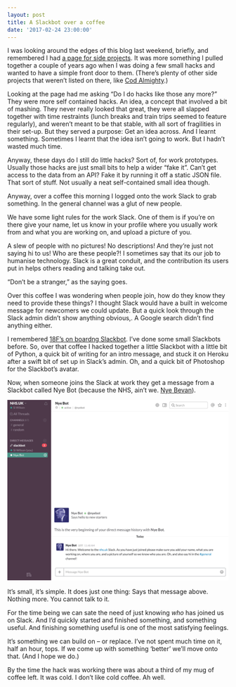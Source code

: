 ```yaml
---
layout: post
title: A Slackbot over a coffee
date: '2017-02-24 23:00:00'
---
```

I was looking around the edges of this blog last weekend, briefly, and remembered I had [a page for side projects](/side-projects). It was more something I pulled together a couple of years ago when I was doing a few small hacks and wanted to have a simple front door to them. (There’s plenty of other side projects that weren’t listed on there, like [Cod Almighty](///www.codalmighty.com/).)

Looking at the page had me asking “Do I do hacks like those any more?” They were more self contained hacks. An idea, a concept that involved a bit of mashing. They never really looked that great, they were all slapped together with time restraints (lunch breaks and train trips seemed to feature regularly), and weren’t meant to be that stable, with all sort of fragilities in their set-up. But they served a purpose: Get an idea across. And I learnt something. Sometimes I learnt that the idea isn’t going to work. But I hadn’t wasted much time.

Anyway, these days do I still do little hacks? Sort of, for work prototypes. Usually those hacks are just small bits to help a wider “fake it”. Can’t get access to the data from an API? Fake it by running it off a static JSON file. That sort of stuff. Not usually a neat self-contained small idea though.

Anyway, over a coffee this morning I logged onto the work Slack to grab something. In the general channel was a glut of new people.

We have some light rules for the work Slack. One of them is if you’re on there give your name, let us know in your profile where you usually work from and what you are working on, and upload a picture of you.

A slew of people with no pictures! No descriptions! And they’re just not saying hi to us! Who are these people?! I sometimes say that its our job to humanise technology. Slack is a great conduit, and the contribution its users put in helps others reading and talking take out.

“Don’t be a stranger,” as the saying goes.

Over this coffee I was wondering when people join, how do they know they need to provide these things? I thought Slack would have a built in welcome message for newcomers we could update. But a quick look through the Slack admin didn’t show anything obvious,. A Google search didn’t find anything either.

I remembered [18F’s on boardng Slackbot](//18f.gsa.gov/2015/12/15/how-bot-named-dolores-landingham-transformed-18fs-onboarding/). I’ve done some small Slackbots before. So, over that coffee I hacked together a little Slackbot with a little bit of Python, a quick bit of writing for an intro message, and stuck it on Heroku after a swift bit of set up in Slack’s admin. Oh, and a quick bit of Photoshop for the Slackbot’s avatar.

Now, when someone joins the Slack at work they get a message from a Slackbot called Nye Bot (because the NHS, ain’t we. [Nye Bevan](//en.wikipedia.org/wiki/Aneurin_Bevan)).

![](/assets/nyebot.jpg)

It’s small, it’s simple. It does just one thing: Says that message above. Nothing more. You cannot talk to it.

For the time being we can sate the need of just knowing _who_ has joined us on Slack. And I’d quickly started and finished something, and something useful. And finishing something useful is one of the most satisfying feelings.

It’s something we can build on – or replace. I’ve not spent much time on it, half an hour, tops. If we come up with something ‘better’ we’ll move onto that. (And I hope we do.)

By the time the hack was working there was about a third of my mug of coffee left. It was cold. I don’t like cold coffee. Ah well.
